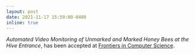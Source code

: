 ```yaml
---
layout: post
date: 2021-11-17 15:59:00-0400
inline: true
---
```


_Automated Video Monitoring of Unmarked and Marked Honey Bees at the Hive Entrance_, has been accepted at [Frontiers in Computer Science](https://www.frontiersin.org/articles/10.3389/fcomp.2021.769338/abstract).
